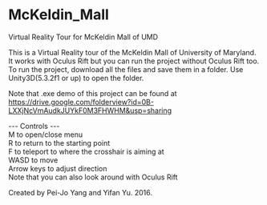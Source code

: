 # McKeldin_Mall
Virtual Reality Tour for McKeldin Mall of UMD

This is a Virtual Reality tour of the McKeldin Mall of University of Maryland. It works with Oculus Rift but you can run the project without Oculus Rift too. To run the project, download all the files and save them in a folder. Use Unity3D(5.3.2f1 or up) to open the folder.

Note that .exe demo of this project can be found at https://drive.google.com/folderview?id=0B-LXXjNcVmAudkJUYkF0M3FHWHM&usp=sharing

--- Controls --- <br />
M to open/close menu <br />
R to return to the starting point <br />
F to teleport to where the crosshair is aiming at <br />
WASD to move <br />
Arrow keys to adjust direction <br />
Note that you can also look around with Oculus Rift

Created by Pei-Jo Yang and Yifan Yu. 2016.
